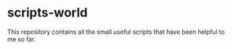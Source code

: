 # scripts-world
This repository contains all the small useful scripts that have been helpful to me so far.
